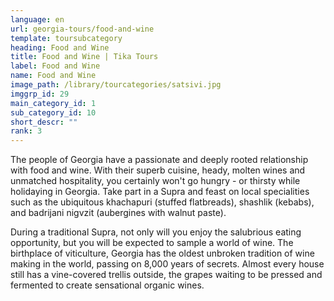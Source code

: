 ```yaml
---
language: en
url: georgia-tours/food-and-wine
template: toursubcategory
heading: Food and Wine
title: Food and Wine | Tika Tours
label: Food and Wine
name: Food and Wine
image_path: /library/tourcategories/satsivi.jpg
imggrp_id: 29
main_category_id: 1
sub_category_id: 10
short_descr: ""
rank: 3
---
```

<div class="row content-row"><!-- 1553 (2)-->
<div class="col-12 col-sm-6 col-md-6"><!-- 2090 -->

The people of Georgia have a passionate and deeply rooted relationship with food
and wine. With their superb cuisine, heady, molten wines and unmatched hospitality,
you certainly won't go hungry - or thirsty while holidaying in Georgia. Take part
in a Supra and feast on local specialities such as the ubiquitous khachapuri (stuffed
flatbreads), shashlik (kebabs), and badrijani nigvzit (aubergines with walnut paste).

</div>

<div class="col-12 col-sm-6 col-md-6"><!-- 2091 -->

During a traditional Supra, not only will you enjoy the salubrious eating opportunity,
but you will be expected to sample a world of wine. The birthplace of viticulture,
Georgia has the oldest unbroken tradition of wine making in the world, passing on
8,000 years of secrets. Almost every house still has a vine-covered trellis outside,
the grapes waiting to be pressed and fermented to create sensational organic wines.

</div>

</div>

